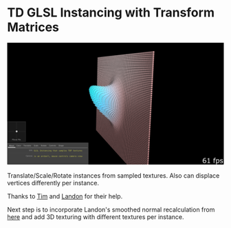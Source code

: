 # TD GLSL Instancing with Transform Matrices

![screenshot](/img.png)

Translate/Scale/Rotate instances from sampled textures. Also can displace vertices differently per instance.

Thanks to [Tim](https://github.com/timgerritsen) and [Landon](https://github.com/landonth) for their help.

Next step is to incorporate Landon's smoothed normal recalculation from [here](https://github.com/landonth/normals-gpu) and add 3D texturing with different textures per instance.